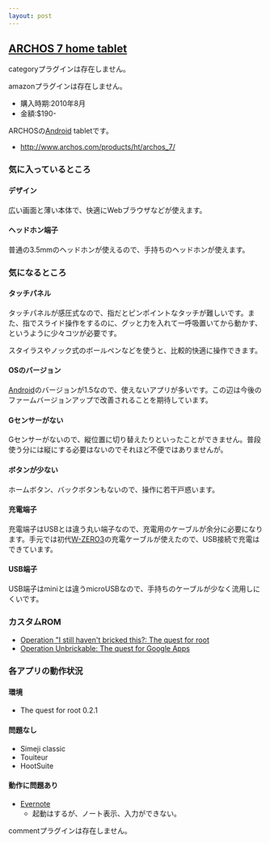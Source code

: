 ```yaml
---
layout: post
---
```

<h2><a href="/?page=ARCHOS+7+home+tablet" class="wikipage">ARCHOS 7 home tablet</a></h2>
<p><span class="error">categoryプラグインは存在しません。</span></p>
<p><span class="error">amazonプラグインは存在しません。</span></p>
<ul>
<li>購入時期:2010年8月</li>
<li>金額:$190-</li>
</ul>
<p>ARCHOSの<a href="http://www.android.com/">Android</a> tabletです。</p>
<ul>
<li><a href="http://www.archos.com/products/ht/archos_7/">http://www.archos.com/products/ht/archos_7/</a></li>
</ul>
<h3>気に入っているところ</h3>
<h4>デザイン</h4>
<p>広い画面と薄い本体で、快適にWebブラウザなどが使えます。</p>
<h4>ヘッドホン端子</h4>
<p>普通の3.5mmのヘッドホンが使えるので、手持ちのヘッドホンが使えます。</p>
<h3>気になるところ</h3>
<h4>タッチパネル</h4>
<p>タッチパネルが感圧式なので、指だとピンポイントなタッチが難しいです。また、指でスライド操作をするのに、グッと力を入れて一呼吸置いてから動かす、というように少々コツが必要です。</p>
<p>スタイラスやノック式のボールペンなどを使うと、比較的快適に操作できます。</p>
<h4>OSのバージョン</h4>
<p><a href="http://www.android.com/">Android</a>のバージョンが1.5なので、使えないアプリが多いです。この辺は今後のファームバージョンアップで改善されることを期待しています。</p>
<h4>Gセンサーがない</h4>
<p>Gセンサーがないので、縦位置に切り替えたりといったことができません。普段使う分には縦にする必要はないのでそれほど不便ではありませんが。</p>
<h4>ボタンが少ない</h4>
<p>ホームボタン、バックボタンもないので、操作に若干戸惑います。</p>
<h4>充電端子</h4>
<p>充電端子はUSBとは違う丸い端子なので、充電用のケーブルが余分に必要になります。手元では初代<a href="/?page=SHARP+WS003SH" class="wikipage">W-ZERO3</a>の充電ケーブルが使えたので、USB接続で充電はできています。</p>
<h4>USB端子</h4>
<p>USB端子はminiとは違うmicroUSBなので、手持ちのケーブルが少なく流用しにくいです。</p>
<h3>カスタムROM</h3>
<ul>
<li><a href="http://forum.archosfans.com/viewtopic.php?f=59&t=35294">Operation &quot;I still haven't bricked this?: The quest for root</a></li>
<li><a href="http://forum.archosfans.com/viewtopic.php?f=59&t=34668">Operation Unbrickable: The quest for Google Apps</a></li>
</ul>
<h3>各アプリの動作状況</h3>
<h4>環境</h4>
<ul>
<li>The quest for root 0.2.1</li>
</ul>
<h4>問題なし</h4>
<ul>
<li>Simeji classic</li>
<li>Touiteur</li>
<li>HootSuite</li>
</ul>
<h4>動作に問題あり</h4>
<ul>
<li><a href="http://www.evernote.com/">Evernote</a><ul>
<li>起動はするが、ノート表示、入力ができない。</li>
</ul>
</ul>
<p><span class="error">commentプラグインは存在しません。</span> </p>

